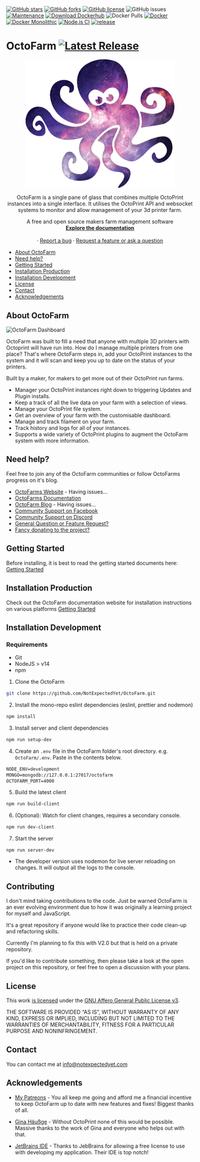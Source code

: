 [comment]: <> ([![Latest Release]&#40;https://img.shields.io/github/release/octofarm/octofarm?style=appveyor&#41;]&#40;https://img.shields.io/github/v/tag/octofarm/octofarm?sort=date&#41;)
[![GitHub stars](https://img.shields.io/github/stars/octofarm/octofarm?style=appveyor)](https://github.com/NotExpectedYet/OctoFarm/stargazers)
[![GitHub forks](https://img.shields.io/github/forks/octofarm/octofarm?style=appveyor)](https://github.com/NotExpectedYet/OctoFarm/network)
[![GitHub license](https://img.shields.io/github/license/octofarm/octofarm?style=appveyor)](https://github.com/NotExpectedYet/octofarm/blob/master/LICENSE.txt)
![GitHub issues](https://img.shields.io/github/issues/octofarm/octofarm?color=green&style=appveyor)
[![Maintenance](https://img.shields.io/badge/Maintained%3F-yes-green.svg?style=appveyor)](https://GitHub.com/octofarm/octofarm/graphs/commit-activity)
[![Download Dockerhub](https://img.shields.io/badge/DOCKERHUB-OCTOFARM-<COLOR>.svg?style=appveyor)](https://hub.docker.com/r/octofarm/octofarm)
![Docker Pulls](https://img.shields.io/docker/pulls/octofarm/octofarm?style=appveyor)
[![Docker](https://github.com/OctoFarm/OctoFarm/actions/workflows/docker.yml/badge.svg)](https://github.com/OctoFarm/OctoFarm/actions/workflows/docker.yml)
[![Docker Monolithic](https://github.com/OctoFarm/OctoFarm/actions/workflows/docker-monolithic.yml/badge.svg)](https://github.com/OctoFarm/OctoFarm/actions/workflows/docker-monolithic.yml)
[![Node.js CI](https://github.com/OctoFarm/OctoFarm/actions/workflows/nodejs.yml/badge.svg)](https://github.com/OctoFarm/OctoFarm/actions/workflows/nodejs.yml)
[![release](https://github.com/OctoFarm/OctoFarm/actions/workflows/release.yml/badge.svg)](https://github.com/OctoFarm/OctoFarm/actions/workflows/release.yml)

# OctoFarm [![Latest Release](https://img.shields.io/github/release/octofarm/octofarm)](https://img.shields.io/github/v/tag/octofarm/octofarm?sort=date)
<div align="center">
  <a href="https://github.com/NotExpectedYet/OctoFarm">
    <img src="https://github.com/OctoFarm/OctoFarm/blob/master/server/assets/images/logo.png?raw=true" alt="Logo" width="400px">
  </a>

  <p align="center">
    OctoFarm is a single pane of glass that combines multiple OctoPrint instances into a single interface. It utilises the OctoPrint API and websocket systems to monitor and allow management of your 3d printer farm. <br/>
  </p>

  <p align="center">
    A free and open source makers farm management software
    <br />
    <a href="https://docs.octofarm.net"><strong>Explore the documentation</strong></a>
    <br />
    <br />
    ·
    <a href="https://github.com/octofarm/octofarm/issues">Report a bug</a>
    ·
    <a href="https://github.com/OctoFarm/OctoFarm/discussions/new">Request a feature or ask a question</a>
  </p>
</div>

*   [About OctoFarm](#about-octofarm)
*   [Need help?](#need-help)
*   [Getting Started](#getting-started)
*   [Installation Production](#installation-production)
*   [Installation Development](#installation-development)
*   [License](#license)
*   [Contact](#contact)
*   [Acknowledgements](#acknowledgements)

## About OctoFarm

![OctoFarm Dashboard][DashboardScreenshot]

OctoFarm was built to fill a need that anyone with multiple 3D printers with Octoprint will have run into. How do I
manage multiple printers from one place? That's where OctoFarm steps in, add your OctoPrint instances to the system and
it will scan and keep you up to date on the status of your printers.

Built by a maker, for makers to get more out of their OctoPrint run farms.

*   Manager your OctoPrint instances right down to triggering Updates and Plugin installs.
*   Keep a track of all the live data on your farm with a selection of views.
*   Manage your OctoPrint file system.
*   Get an overview of your farm with the customisable dashboard.
*   Manage and track filament on your farm.
*   Track history and logs for all of your instances.
*   Supports a wide variety of OctoPrint plugins to augment the OctoFarm system with more information.

## Need help?

Feel free to join any of the OctoFarm communities or follow OctoFarms progress on it's blog.

*   [OctoFarms Website](https://octofarm.net/) - Having issues...
*   [OctoFarms Documentation](https://docs.octofarm.net/)
*   [OctoFarm Blog](https://octofarm.net/blog/) - Having issues...
*   [Community Support on Facebook](https://www.facebook.com/groups/octofarm/)
*   [Community Support on Discord](https://discord.gg/vjabMUn/)
*   [General Question or Feature Request?](https://github.com/OctoFarm/OctoFarm/discussionss/)
*   [Fancy donating to the project?](https://octofarm.net/sponsorship/)

## Getting Started

Before installing, it is best to read the getting started documents here:
[Getting Started](https://docs.octofarm.net/getting-started/)

## Installation Production

Check out the OctoFarm documentation website for installation instructions on various platforms
[Getting Started](https://docs.octofarm.net/installation/)

## Installation Development

### Requirements

*   Git
*   NodeJS > v14
*   npm

1.  Clone the OctoFarm

```sh
git clone https://github.com/NotExpectedYet/OctoFarm.git
```

2.  Install the mono-repo eslint dependencies (eslint, prettier and nodemon)

```sh
npm install
```

3.  Install server and client dependencies

```sh
npm run setup-dev
```

4.  Create an `.env` file in the OctoFarm folder's root directory. e.g. `OctoFarm/.env`.
    Paste in the contents below.

```dotenv
NODE_ENV=development
MONGO=mongodb://127.0.0.1:27017/octofarm
OCTOFARM_PORT=4000
```

5.  Build the latest client

```sh
npm run build-client
```

6.  (Optional): Watch for client changes, requires a secondary console.

```sh
npm run dev-client
```

7.  Start the server

```sh
npm run server-dev
```

*   The developer version uses nodemon for live server reloading on changes. It will output all the logs to the console.

## Contributing

I don't mind taking contributions to the code. Just be warned OctoFarm is an ever evolving environment due to how it was originally a learning project for myself and JavaScript.

It's a great repository if anyone would like to practice their code clean-up and refactoring skills.

Currently I'm planning to fix this with V2.0 but that is held on a private repository.

If you'd like to contribute something, then please take a look at the open project on this repository, or feel free to open a discussion with your plans.

## License

This work [is licensed](https://github.com/OctoFarm/OctoFarm/blob/master/LICENSE.txt) under the [GNU Affero General Public License v3](https://www.gnu.org/licenses/agpl-3.0.html).

THE SOFTWARE IS PROVIDED “AS IS”, WITHOUT WARRANTY OF ANY KIND, EXPRESS OR IMPLIED, INCLUDING BUT NOT LIMITED TO THE WARRANTIES OF MERCHANTABILITY, FITNESS FOR A PARTICULAR PURPOSE AND NONINFRINGEMENT.

## Contact

You can contact me at [info@notexpectedyet.com](mailto:info@notexpectedyet.com)

## Acknowledgements

*   [My Patreons](https://www.patreon.com/NotExpectedYet) - You all keep me going and afford me a financial incentive to keep OctoFarm up to date with new features and fixes! Biggest thanks of all.

*   [Gina Häußge](https://octoprint.org/) - Without OctoPrint none of this would be possible. Massive thanks to the work
    of Gina and everyone who helps out with that.

*   [JetBrains IDE](https://www.jetbrains.com/webstorm/) - Thanks to JebBrains for allowing a free license to use with
    developing my application. Their IDE is top notch!


[DashboardScreenshot]: https://github.com/NotExpectedYet/OctoFarm/blob/master/screenshots/dashboard.png?raw=true
